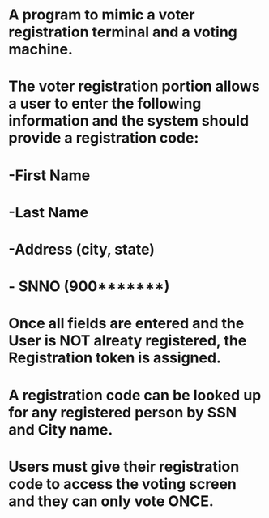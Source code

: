 # A program to mimic a voter registration terminal and a voting machine.
# The voter registration portion allows a user to enter the following information and the system should provide a registration code:
# -First Name
# -Last Name
# -Address (city, state)
# - SNNO (900*******)
# Once all fields are entered and the User is NOT alreaty registered, the Registration token is assigned.
# A registration code can be looked up for any registered person by SSN and City name.
# Users must give their registration code to access the voting screen and they can only vote ONCE.
